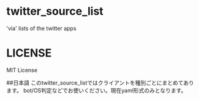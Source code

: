 # twitter_source_list
'via' lists of the twitter apps

# LICENSE
MIT License

##日本語
このtwitter_source_listではクライアントを種別ごとにまとめてあります。
bot/OS判定などでお使いください。現在yaml形式のみとなります。

